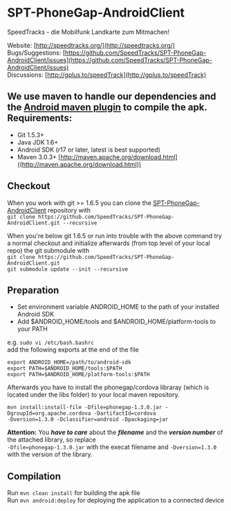 SPT-PhoneGap-AndroidClient
===========

SpeedTracks - die Mobilfunk Landkarte zum Mitmachen!

Website: [http://speedtracks.org/](http://speedtracks.org/)  
Bugs/Suggestions: [https://github.com/SpeedTracks/SPT-PhoneGap-AndroidClient/issues](https://github.com/SpeedTracks/SPT-PhoneGap-AndroidClient/issues)  
Discussions: [http://gplus.to/speedTrack](http://gplus.to/speedTrack)

We use maven to handle our dependencies and the [Android maven plugin](http://code.google.com/p/maven-android-plugin/) to compile the apk.
Requirements:
-----------
* Git 1.5.3+
* Java JDK 1.6+
* Android SDK (r17 or later, latest is best supported)
* Maven 3.0.3+ [http://maven.apache.org/download.html]((http://maven.apache.org/download.html))
	
Checkout
-----------
When you work with git >= 1.6.5 you can clone the [SPT-PhoneGap-AndroidClient](https://github.com/SpeedTracks/SPT-PhoneGap-AndroidClient.git) repository with  
`git clone https://github.com/SpeedTracks/SPT-PhoneGap-AndroidClient.git --recursive`

When you're below git 1.6.5 or run into trouble with the above command try a normal checkout and initialize afterwards (from top level of your local repo) the git submodule with  
`git clone https://github.com/SpeedTracks/SPT-PhoneGap-AndroidClient.git`  
`git submodule update --init --recursive`

Preparation
-----------
* Set environment variable ANDROID_HOME to the path of your installed Android SDK
* Add $ANDROID_HOME/tools and $ANDROID_HOME/platform-tools to your PATH
	
e.g. `sudo vi /etc/bash.bashrc`  
add the following exports at the end of the file  
```
export ANDROID_HOME=/path/to/android-sdk  
export PATH=$ANDROID_HOME/tools:$PATH  
export PATH=$ANDROID_HOME/platform-tools:$PATH
```

Afterwards you have to install the phonegap/cordova libraray (which is located under the libs folder) to your local maven repository.  
```
mvn install:install-file -Dfile=phonegap-1.3.0.jar -DgroupId=org.apache.cordova -DartifactId=cordova  
-Dversion=1.3.0 -Dclassifier=android -Dpackaging=jar
```

**Attention:** You **_have to care_** about the **_filename_** and the **_version number_** of the attached library, so replace  
`-Dfile=phonegap-1.3.0.jar` with the execat filename and `-Dversion=1.3.0` with the version of the library.  

Compilation
-----------
Run `mvn clean install` for building the apk file  
Run `mvn android:deploy` for deploying the application to a connected device  